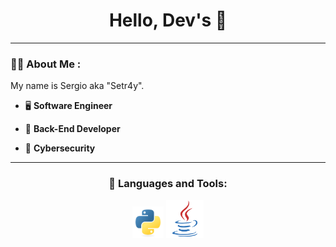 <div id="header" align="center">
    <h1>Hello, Dev's 👋</h1>
</div>

---

### 👨‍💻 About Me :

<div>
    <p>My name is Sergio aka "Setr4y".</p>
</div>

- 🖥 **Software Engineer**

- 👷 **Back-End Developer**

- 🔐 **Cybersecurity**

---

<h3 align="center">🔨 Languages and Tools:</h3>
    <div align="center">
        <!-- <img src="https://github.com/devicons/devicon/blob/master/icons/java/java-original-wordmark.svg" title="JAVA" alt="JAVA" width="60" height="60"/> -->
        <img src="https://github.com/devicons/devicon/blob/master/icons/python/python-original.svg" title="PYTHON" alt="PYTHON" width="50" height="50"/>
        <img src='https://github.com/setr4y/setr4y/blob/main/icons/java.png' width="60" height="60"/>
    </div>
